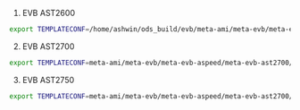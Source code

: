 1. EVB AST2600

```bash
export TEMPLATECONF=/home/ashwin/ods_build/evb/meta-ami/meta-evb/meta-evb-aspeed/meta-evb-ast2600/conf/templates/default
```

2. EVB AST2700

```bash
export TEMPLATECONF=meta-ami/meta-evb/meta-evb-aspeed/meta-evb-ast2700/meta-ast2700/conf/templates/default
```

3. EVB AST2750

```bash
export TEMPLATECONF=meta-ami/meta-evb/meta-evb-aspeed/meta-evb-ast2700/meta-ast2700-pfr/conf/templates/default
```
